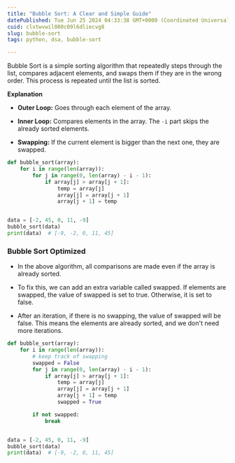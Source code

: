 ```yaml
---
title: "Bubble Sort: A Clear and Simple Guide"
datePublished: Tue Jun 25 2024 04:33:38 GMT+0000 (Coordinated Universal Time)
cuid: clxtwvwil000c09l6dliecvg8
slug: bubble-sort
tags: python, dsa, bubble-sort

---
```


Bubble Sort is a simple sorting algorithm that repeatedly steps through the list, compares adjacent elements, and swaps them if they are in the wrong order. This process is repeated until the list is sorted.

**Explanation**

* **Outer Loop:** Goes through each element of the array.
    
* **Inner Loop:** Compares elements in the array. The `-i` part skips the already sorted elements.
    
* **Swapping:** If the current element is bigger than the next one, they are swapped.
    

```python
def bubble_sort(array):
    for i in range(len(array)):
        for j in range(0, len(array) - i - 1):
            if array[j] > array[j + 1]:
                temp = array[j]
                array[j] = array[j + 1]
                array[j + 1] = temp


data = [-2, 45, 0, 11, -9]
bubble_sort(data)
print(data)  # [-9, -2, 0, 11, 45]
```

### Bubble Sort Optimized

* In the above algorithm, all comparisons are made even if the array is already sorted.
    
* To fix this, we can add an extra variable called swapped. If elements are swapped, the value of swapped is set to true. Otherwise, it is set to false.
    
* After an iteration, if there is no swapping, the value of swapped will be false. This means the elements are already sorted, and we don't need more iterations.
    

```python
def bubble_sort(array):
    for i in range(len(array)):
        # keep track of swapping
        swapped = False
        for j in range(0, len(array) - i - 1):
            if array[j] > array[j + 1]:
                temp = array[j]
                array[j] = array[j + 1]
                array[j + 1] = temp
                swapped = True

        if not swapped:
            break


data = [-2, 45, 0, 11, -9]
bubble_sort(data)
print(data)  # [-9, -2, 0, 11, 45]
```